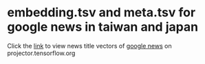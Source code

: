 # embedding.tsv and meta.tsv for google news in taiwan and japan  
Click the [link](https://projector.tensorflow.org/?config=https://gist.githubusercontent.com/sekewei/047f5b45e91b8aed1858970b511f50c3/raw/18ff9ba5f793d4f06d3b51799565cec524232376/gnews_tw_jp_config.json) to view news title vectors of [google news](https://news.google.com/) on projector.tensorflow.org
